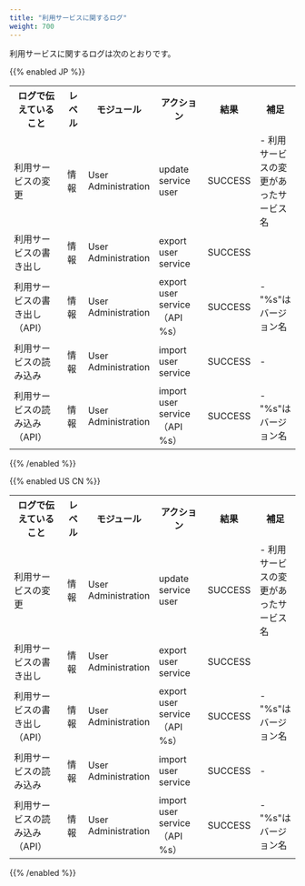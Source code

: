 ```yaml
---
title: "利用サービスに関するログ"
weight: 700
---
```

利用サービスに関するログは次のとおりです。

{{% enabled JP %}}
<table>
  <tbody>
  <tr>
  <th width="120">ログで伝えていること</th>
  <th width="30">レベル</th>
  <th width="100">モジュール</th>
  <th width="100">アクション</th>
  <th>結果</th>
  <th>補足</th>
  </tr>
  <tr>
  <td>利用サービスの変更</td>
  <td>情報</td>
  <td>User Administration</td>
  <td>update service user</td>
  <td>SUCCESS</td>
  <td>- 利⽤サービスの変更があったサービス名</td>
  </tr>
  <tr>
  <td>利用サービスの書き出し</td>
  <td>情報</td>
  <td>User Administration</td>
  <td>export user service</td>
  <td>SUCCESS</td>
  <td></td>
  </tr>
  <tr>
  <td>利用サービスの書き出し（API）</td>
  <td>情報</td>
  <td>User Administration</td>
  <td>export user service（API %s）</td>
  <td>SUCCESS</td>
  <td>- &quot;%s&quot;はバージョン名</td>
  </tr>
  <tr>
  <td>利用サービスの読み込み</td>
  <td>情報</td>
  <td>User Administration</td>
  <td>import user service</td>
  <td>SUCCESS</td>
  <td>- </td>
  </tr>
  <tr>
  <td>利用サービスの読み込み（API）</td>
  <td>情報</td>
  <td>User Administration</td>
  <td>import user service（API %s）</td>
  <td>SUCCESS</td>
  <td>- &quot;%s&quot;はバージョン名</td>
  </tr>
  </tbody>
</table>
{{% /enabled %}}

{{% enabled US CN %}}
<table>
  <tbody>
  <tr>
  <th width="120">ログで伝えていること</th>
  <th width="30">レベル</th>
  <th width="100">モジュール</th>
  <th width="100">アクション</th>
  <th>結果</th>
  <th>補足</th>
  </tr>
  <tr>
  <td>利用サービスの変更</td>
  <td>情報</td>
  <td>User Administration</td>
  <td>update service user</td>
  <td>SUCCESS</td>
  <td>- 利⽤サービスの変更があったサービス名</td>
  </tr>
  <tr>
  <td>利用サービスの書き出し</td>
  <td>情報</td>
  <td>User Administration</td>
  <td>export user service</td>
  <td>SUCCESS</td>
  <td></td>
  </tr>
  <tr>
  <td>利用サービスの書き出し（API）</td>
  <td>情報</td>
  <td>User Administration</td>
  <td>export user service（API %s）</td>
  <td>SUCCESS</td>
  <td>- &quot;%s&quot;はバージョン名</td>
  </tr>
  <tr>
  <td>利用サービスの読み込み</td>
  <td>情報</td>
  <td>User Administration</td>
  <td>import user service</td>
  <td>SUCCESS</td>
  <td>- </td>
  </tr>
  <tr>
  <td>利用サービスの読み込み（API）</td>
  <td>情報</td>
  <td>User Administration</td>
  <td>import user service（API %s）</td>
  <td>SUCCESS</td>
  <td>- &quot;%s&quot;はバージョン名</td>
  </tr>
  </tbody>
</table>
{{% /enabled %}}

